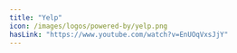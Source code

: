 ```yaml
---
title: "Yelp"
icon: /images/logos/powered-by/yelp.png
hasLink: "https://www.youtube.com/watch?v=EnUOqVxsJjY"
---
```


<!--
Licensed under the Apache License, Version 2.0 (the "License");
you may not use this file except in compliance with the License.
You may obtain a copy of the License at

http://www.apache.org/licenses/LICENSE-2.0

Unless required by applicable law or agreed to in writing, software
distributed under the License is distributed on an "AS IS" BASIS,
WITHOUT WARRANTIES OR CONDITIONS OF ANY KIND, either express or implied.
See the License for the specific language governing permissions and
limitations under the License.
-->
